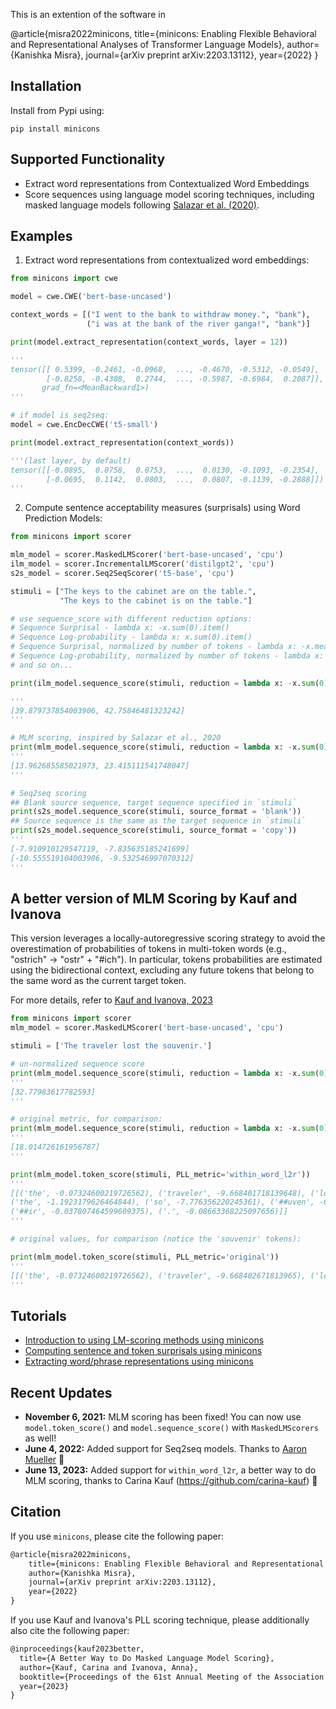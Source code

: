 This is an extention of the software in 

@article{misra2022minicons,
    title={minicons: Enabling Flexible Behavioral and Representational Analyses of Transformer Language Models},
    author={Kanishka Misra},
    journal={arXiv preprint arXiv:2203.13112},
    year={2022}
}

## Installation

Install from Pypi using:

```pip install minicons```

## Supported Functionality

- Extract word representations from Contextualized Word Embeddings
- Score sequences using language model scoring techniques, including masked language models following [Salazar et al. (2020)](https://www.aclweb.org/anthology/2020.acl-main.240.pdf).


## Examples

1. Extract word representations from contextualized word embeddings:

```py
from minicons import cwe

model = cwe.CWE('bert-base-uncased')

context_words = [("I went to the bank to withdraw money.", "bank"), 
                 ("i was at the bank of the river ganga!", "bank")]

print(model.extract_representation(context_words, layer = 12))

''' 
tensor([[ 0.5399, -0.2461, -0.0968,  ..., -0.4670, -0.5312, -0.0549],
        [-0.8258, -0.4308,  0.2744,  ..., -0.5987, -0.6984,  0.2087]],
       grad_fn=<MeanBackward1>)
'''

# if model is seq2seq:
model = cwe.EncDecCWE('t5-small')

print(model.extract_representation(context_words))

'''(last layer, by default)
tensor([[-0.0895,  0.0758,  0.0753,  ...,  0.0130, -0.1093, -0.2354],
        [-0.0695,  0.1142,  0.0803,  ...,  0.0807, -0.1139, -0.2888]])
'''
```

2. Compute sentence acceptability measures (surprisals) using Word Prediction Models:

```py
from minicons import scorer

mlm_model = scorer.MaskedLMScorer('bert-base-uncased', 'cpu')
ilm_model = scorer.IncrementalLMScorer('distilgpt2', 'cpu')
s2s_model = scorer.Seq2SeqScorer('t5-base', 'cpu')

stimuli = ["The keys to the cabinet are on the table.",
           "The keys to the cabinet is on the table."]

# use sequence_score with different reduction options: 
# Sequence Surprisal - lambda x: -x.sum(0).item()
# Sequence Log-probability - lambda x: x.sum(0).item()
# Sequence Surprisal, normalized by number of tokens - lambda x: -x.mean(0).item()
# Sequence Log-probability, normalized by number of tokens - lambda x: x.mean(0).item()
# and so on...

print(ilm_model.sequence_score(stimuli, reduction = lambda x: -x.sum(0).item()))

'''
[39.879737854003906, 42.75846481323242]
'''

# MLM scoring, inspired by Salazar et al., 2020
print(mlm_model.sequence_score(stimuli, reduction = lambda x: -x.sum(0).item()))
'''
[13.962685585021973, 23.415111541748047]
'''

# Seq2seq scoring
## Blank source sequence, target sequence specified in `stimuli`
print(s2s_model.sequence_score(stimuli, source_format = 'blank'))
## Source sequence is the same as the target sequence in `stimuli`
print(s2s_model.sequence_score(stimuli, source_format = 'copy'))
'''
[-7.910910129547119, -7.835635185241699]
[-10.555519104003906, -9.532546997070312]
'''
```

## A better version of MLM Scoring by Kauf and Ivanova

This version leverages a locally-autoregressive scoring strategy to avoid the overestimation of probabilities of tokens in multi-token words (e.g., "ostrich" -> "ostr" + "#ich"). In particular, tokens probabilities are estimated using the bidirectional context, excluding any future tokens that belong to the same word as the current target token.

For more details, refer to [Kauf and Ivanova, 2023](https://arxiv.org/abs/2305.10588)

```py
from minicons import scorer
mlm_model = scorer.MaskedLMScorer('bert-base-uncased', 'cpu')

stimuli = ['The traveler lost the souvenir.']

# un-normalized sequence score
print(mlm_model.sequence_score(stimuli, reduction = lambda x: -x.sum(0).item(), PLL_metric='within_word_l2r'))
'''
[32.77983617782593]
'''

# original metric, for comparison:
print(mlm_model.sequence_score(stimuli, reduction = lambda x: -x.sum(0).item(), PLL_metric='original'))
'''
[18.014726161956787]
'''

print(mlm_model.token_score(stimuli, PLL_metric='within_word_l2r'))
'''
[[('the', -0.07324600219726562), ('traveler', -9.668401718139648), ('lost', -6.955361366271973),
('the', -1.1923179626464844), ('so', -7.776356220245361), ('##uven', -6.989711761474609),
('##ir', -0.037807464599609375), ('.', -0.08663368225097656)]]
'''

# original values, for comparison (notice the 'souvenir' tokens):

print(mlm_model.token_score(stimuli, PLL_metric='original'))
'''
[[('the', -0.07324600219726562), ('traveler', -9.668402671813965), ('lost', -6.955359935760498), ('the', -1.192317008972168), ('so', -3.0517578125e-05), ('##uven', -0.0009250640869140625), ('##ir', -0.03780937194824219), ('.', -0.08663558959960938)]]
'''
```

## Tutorials

- [Introduction to using LM-scoring methods using minicons](https://kanishka.xyz/post/minicons-running-large-scale-behavioral-analyses-on-transformer-lms/)
- [Computing sentence and token surprisals using minicons](examples/surprisals.md)
- [Extracting word/phrase representations using minicons](examples/word_representations.md)

## Recent Updates
- **November 6, 2021:** MLM scoring has been fixed! You can now use `model.token_score()` and `model.sequence_score()` with `MaskedLMScorers` as well!
- **June 4, 2022:** Added support for Seq2seq models. Thanks to [Aaron Mueller](https://github.com/aaronmueller) 🥳
- **June 13, 2023:** Added support for `within_word_l2r`, a better way to do MLM scoring, thanks to Carina Kauf (https://github.com/carina-kauf) 🥳

## Citation

If you use `minicons`, please cite the following paper:

```tex
@article{misra2022minicons,
    title={minicons: Enabling Flexible Behavioral and Representational Analyses of Transformer Language Models},
    author={Kanishka Misra},
    journal={arXiv preprint arXiv:2203.13112},
    year={2022}
}
```

If you use Kauf and Ivanova's PLL scoring technique, please additionally also cite the following paper:

```tex
@inproceedings{kauf2023better,
  title={A Better Way to Do Masked Language Model Scoring},
  author={Kauf, Carina and Ivanova, Anna},
  booktitle={Proceedings of the 61st Annual Meeting of the Association for Computational Linguistics (Volume 1: Long Papers)},
  year={2023}
}
```
